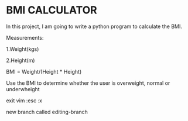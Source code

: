 # BMI CALCULATOR

In this project, I am going to write a python program to calculate the BMI.

Measurements:

1.Weight(kgs)

2.Height(m)

BMI = Weight/(Height * Height)

Use the BMI to determine whether the user is overweight, normal or underwheight

exit vim :esc :x

new branch called editing-branch
